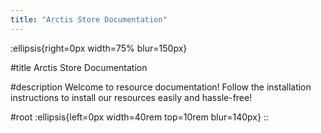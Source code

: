 ```yaml
---
title: "Arctis Store Documentation"
---
```


:ellipsis{right=0px width=75% blur=150px}

#title
Arctis Store Documentation

#description
Welcome to resource documentation! Follow the installation instructions to install our resources easily and hassle-free!

#root
:ellipsis{left=0px width=40rem top=10rem blur=140px}
::
